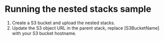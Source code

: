# Running the nested stacks sample
1. Create a S3 bucket and upload the nested stacks.
2. Update the S3 object URL in the parent stack, replace [S3BucketName] with your S3 bucket hostname.